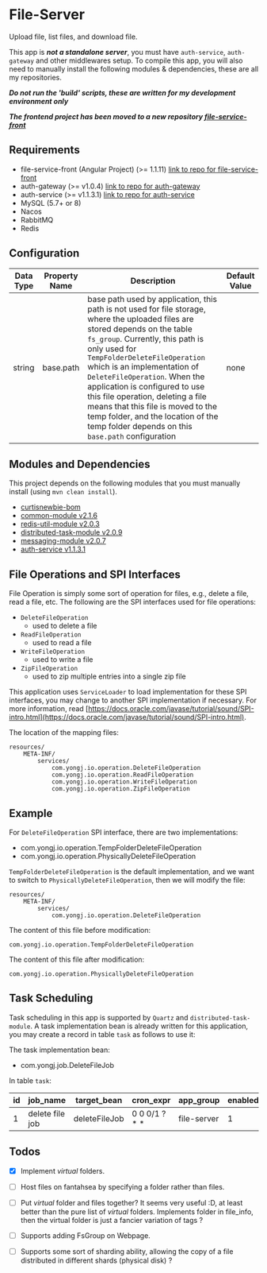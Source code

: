 # File-Server

Upload file, list files, and download file.

This app is ***not a standalone server***, you must have `auth-service`, `auth-gateway` and other middlewares setup. To compile this app, you will also need to manually install the following modules & dependencies, these are all my repositories.

***Do not run the 'build' scripts, these are written for my development environment only***

***The frontend project has been moved to a new repository [file-service-front](https://github.com/CurtisNewbie/file-service-front)***

## Requirements 

- file-service-front (Angular Project) (>= 1.1.11) [link to repo for file-service-front](https://github.com/CurtisNewbie/file-service-front)
- auth-gateway (>= v1.0.4) [link to repo for auth-gateway](https://github.com/CurtisNewbie/auth-gateway)
- auth-service (>= v1.1.3.1) [link to repo for auth-service](https://github.com/CurtisNewbie/auth-service)
- MySQL (5.7+ or 8)
- Nacos 
- RabbitMQ
- Redis

## Configuration

Data Type | Property Name | Description | Default Value
----------|---------------|-------------|---------------
string | base.path | base path used by application, this path is not used for file storage, where the uploaded files are stored depends on the table `fs_group`. Currently, this path is only used for `TempFolderDeleteFileOperation` which is an implementation of `DeleteFileOperation`. When the application is configured to use this file operation, deleting a file means that this file is moved to the temp folder, and the location of the temp folder depends on this `base.path` configuration | none

## Modules and Dependencies

This project depends on the following modules that you must manually install (using `mvn clean install`).

- [curtisnewbie-bom](https://github.com/CurtisNewbie/curtisnewbie-bom)
- [common-module v2.1.6](https://github.com/CurtisNewbie/common-module/tree/v2.1.6)
- [redis-util-module v2.0.3](https://github.com/CurtisNewbie/redis-util-module/tree/v2.0.3)
- [distributed-task-module v2.0.9](https://github.com/CurtisNewbie/distributed-task-module/tree/v2.0.9)
- [messaging-module v2.0.7](https://github.com/CurtisNewbie/messaging-module/tree/v2.0.7)
- [auth-service v1.1.3.1](https://github.com/curtisnewbie/auth-service/tree/v1.1.3.1)


## File Operations and SPI Interfaces

File Operation is simply some sort of operation for files, e.g., delete a file, read a file, etc. The following are the SPI interfaces used for file operations:

- `DeleteFileOperation`
    - used to delete a file
- `ReadFileOperation`
    - used to read a file
- `WriteFileOperation`
    - used to write a file
- `ZipFileOperation`
    - used to zip multiple entries into a single zip file

This application uses `ServiceLoader` to load implementation for these SPI interfaces, you may change to another SPI implementation if necessary. For more information, read [https://docs.oracle.com/javase/tutorial/sound/SPI-intro.html](https://docs.oracle.com/javase/tutorial/sound/SPI-intro.html).

The location of the mapping files:

```
resources/
    META-INF/
        services/
            com.yongj.io.operation.DeleteFileOperation
            com.yongj.io.operation.ReadFileOperation
            com.yongj.io.operation.WriteFileOperation
            com.yongj.io.operation.ZipFileOperation
```

## Example

For `DeleteFileOperation` SPI interface, there are two implementations:

- com.yongj.io.operation.TempFolderDeleteFileOperation 
- com.yongj.io.operation.PhysicallyDeleteFileOperation

`TempFolderDeleteFileOperation` is the default implementation, and we want to switch to `PhysicallyDeleteFileOperation`, then we will modify the file:

```
resources/
    META-INF/
        services/
            com.yongj.io.operation.DeleteFileOperation
```

The content of this file before modification:

```
com.yongj.io.operation.TempFolderDeleteFileOperation
```

The content of this file after modification:

```
com.yongj.io.operation.PhysicallyDeleteFileOperation
```

## Task Scheduling  

Task scheduling in this app is supported by `Quartz` and `distributed-task-module`. A task implementation bean is already written for this application, you may create a record in table `task` as follows to use it: 

The task implementation bean: 

- com.yongj.job.DeleteFileJob

In table `task`:

|id |job_name      |target_bean |cron_expr    |app_group   |enabled|concurrent_enabled|
|---|--------------|------------|-------------|------------|-------|------------------|
|1  |delete file job |deleteFileJob|0 0 0/1 ? * *|file-server|1      |0               |

## Todos

- [x] Implement *virtual* folders.
- [ ] Host files on fantahsea by specifying a folder rather than files.
- [ ] Put *virtual* folder and files together? It seems very useful :D, at least better than the pure list of *virtual* folders. Implements folder in file_info, then the virtual folder is just a fancier variation of tags ? 
- [ ] Supports adding FsGroup on Webpage.
- [ ] Supports some sort of sharding ability, allowing the copy of a file distributed in different shards (physical disk) ?
    



